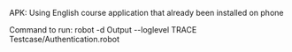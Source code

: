 APK:
Using English course application that already been installed on phone

Command to run:
robot -d Output --loglevel TRACE Testcase/Authentication.robot
